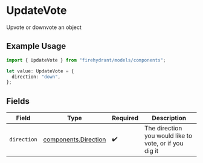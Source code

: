 # UpdateVote

Upvote or downvote an object

## Example Usage

```typescript
import { UpdateVote } from "firehydrant/models/components";

let value: UpdateVote = {
  direction: "down",
};
```

## Fields

| Field                                                        | Type                                                         | Required                                                     | Description                                                  |
| ------------------------------------------------------------ | ------------------------------------------------------------ | ------------------------------------------------------------ | ------------------------------------------------------------ |
| `direction`                                                  | [components.Direction](../../models/components/direction.md) | :heavy_check_mark:                                           | The direction you would like to vote, or if you dig it       |